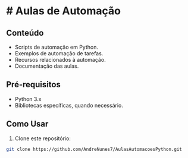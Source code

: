 # # Aulas de Automação

## Conteúdo

- Scripts de automação em Python.
- Exemplos de automação de tarefas.
- Recursos relacionados à automação.
- Documentação das aulas.

## Pré-requisitos

- Python 3.x
- Bibliotecas específicas, quando necessário.

## Como Usar

1. Clone este repositório:

```bash
git clone https://github.com/AndreNunes7/AulasAutomacoesPython.git


